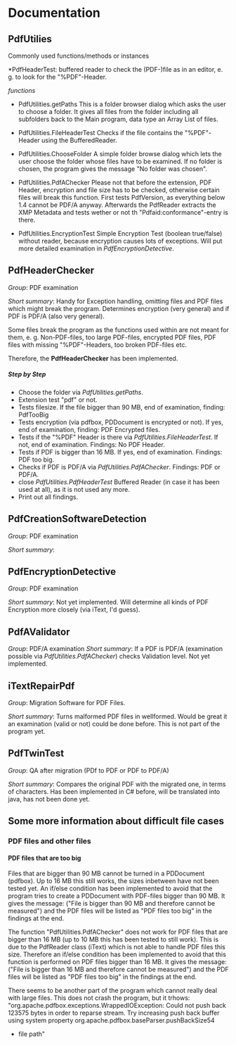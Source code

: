 
# Documentation

## PdfUtilies

Commonly used functions/methods or instances

*PdfHeaderTest: buffered reader to check the (PDF-)file as in an editor, e. g. to look for the "%PDF"-Header.

*functions*
* PdfUtilities.getPaths
This is a folder browser dialog which asks the user to choose a folder. It gives all files from the folder including all subfolders back to the Main program, data type an Array List of files.

* PdfUtilities.FileHeaderTest
Checks if the file contains the "%PDF"-Header using the BufferedReader.

* PdfUtilities.ChooseFolder
A simple folder browse dialog which lets the user choose the folder whose files have to be examined.
If no folder is chosen, the program gives the message "No folder was chosen".

* PdfUtilities.PdfAChecker
Please not that before the extension, PDF Header, encryption and file size has to be checked, otherwise certain files will break this function.
First tests PdfVersion, as everything below 1.4 cannot be PDF/A anyway.
Afterwards the PdfReader extracts the XMP Metadata and tests wether or not th "Pdfaid:conformance"-entry is there.

* PdfUtilities.EncryptionTest
Simple Encryption Test (boolean true/false) without reader, because encryption causes lots of exceptions.
Will put more detailed examination in *PdfEncryptionDetective*.
	  

## PdfHeaderChecker

*Group*: PDF examination

*Short summary*: Handy for Exception handling, omitting files and PDF files which might break the program. Determines encryption (very general) and if PDF is PDF/A (also very general).

Some files break the program as the functions used within are not meant for them, e. g. Non-PDF-files, too large PDF-files, encrypted PDF files, PDF files with missing "%PDF"-Headers, too broken PDF-files etc.

Therefore, the **PdfHeaderChecker** has been implemented.

##### Step by Step
* Choose the folder via *PdfUtilities.getPaths*. 
* Extension test "pdf" or not.
* Tests filesize. If the file bigger than 90 MB, end of examination, finding: PdfTooBig 
* Tests encryption (via pdfbox, PDDocument is encrypted or not). If yes, end of examination, finding: PDF Encrypted files.
* Tests if the "%PDF" Header is there via *PdfUtilities.FileHeaderTest*. If not, end of examination. Findings: No PDF Header.
* Tests if PDF is bigger than 16 MB. If yes, end of examination. Findings: PDF too big.
* Checks if PDF is PDF/A via *PdfUtilities.PdfAChecker*. Findings: PDF or PDF/A.
* close *PdfUtilities.PdfHeaderTest* Buffered Reader (in case it has been used at all), as it is not used any more.
* Print out all findings.

## PdfCreationSoftwareDetection

*Group*: PDF examination

*Short summary*: 

## PdfEncryptionDetective

*Group*: PDF examination

*Short summary*: Not yet implemented. Will determine all kinds of PDF Encryption more closely (via iText, I'd guess).

## PdfAValidator

*Group*: PDF/A examination
*Short summary*: If a PDF is PDF/A (examination possible via *PdfUtilities.PdfAChecker*) checks Validation level. Not yet implemented.

##  iTextRepairPdf

*Group*: Migration Software for PDF Files.

*Short summary*: Turns malformed PDF files in wellformed. Would be great it an examination (valid or not) could be done before. This is not part of the program yet.

## PdfTwinTest

*Group*: QA after migration (PDf to PDF or PDF to PDF/A)

*Short summary*: Compares the original PDF with the migrated one, in terms of characters. Has been implemented in C# before, will be translated into java, has not been done yet.

## Some more information about difficult file cases

### PDF files and other files

#### PDF files that are too big

Files that are bigger than 90 MB cannot be turned in a PDDocument (pdfbox). Up to 16 MB this still works, the sizes inbetween have not been tested yet.
An if/else condition has been implemented to avoid that the program tries to create a PDDocument with PDF-files bigger than 90 MB. It gives the message: ("File is bigger than 90 MB and therefore cannot be measured") and the PDF files will be listed as "PDF files too big" in the findings at the end.

The function "PdfUtilities.PdfAChecker" does not work for PDF files that are bigger than 16 MB (up to 10 MB this has been tested to still work). This is due to the PdfReader class (iText) which is not able to handle PDF files this size.
Therefore an if/else condition has been implemented to avoid that this function is performed on PDF files bigger than 16 MB. It gives the message: ("File is bigger than 16 MB and therefore cannot be measured") and the PDF files will be listed as "PDF files too big" in the findings at the end.

There seems to be another part of the program which cannot really deal with large files. This does not crash the program, but it trhows:
"org.apache.pdfbox.exceptions.WrappedIOException: Could not push back 123575 bytes in order to reparse stream. Try increasing push back buffer using system property org.apache.pdfbox.baseParser.pushBackSize54
+ file path"
